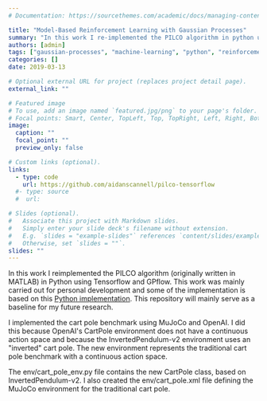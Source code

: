 ```yaml
---
# Documentation: https://sourcethemes.com/academic/docs/managing-content/

title: "Model-Based Reinforcement Learning with Gaussian Processes"
summary: "In this work I re-implemented the PILCO algorithm in python using Tensorflow and GPflow. This work was mainly carried out for personal development and some of the implementation is based on this [Python implementation](https://github.com/nrontsis/PILCO). This repository will mainly serve as a baseline for my future research."
authors: [admin]
tags: ["gaussian-processes", "machine-learning", "python", "reinforcement-learning", "code"]
categories: []
date: 2019-03-13

# Optional external URL for project (replaces project detail page).
external_link: ""

# Featured image
# To use, add an image named `featured.jpg/png` to your page's folder.
# Focal points: Smart, Center, TopLeft, Top, TopRight, Left, Right, BottomLeft, Bottom, BottomRight.
image:
  caption: ""
  focal_point: ""
  preview_only: false

# Custom links (optional).
links:
  - type: code
    url: https://github.com/aidanscannell/pilco-tensorflow
  #- type: source
  #  url: 

# Slides (optional).
#   Associate this project with Markdown slides.
#   Simply enter your slide deck's filename without extension.
#   E.g. `slides = "example-slides"` references `content/slides/example-slides.md`.
#   Otherwise, set `slides = ""`.
slides: ""
---
```

In this work I reimplemented the PILCO algorithm (originally written in MATLAB) in Python using Tensorflow and GPflow. 
This work was mainly carried out for personal development and some of the implementation is based on this [Python implementation](https://github.com/nrontsis/PILCO). 
This repository will mainly serve as a baseline for my future research.

I implemented the cart pole benchmark using MuJoCo and OpenAI. 
I did this because OpenAI's CartPole environment does not have a continuous action space and because the InvertedPendulum-v2 environment uses an "inverted" cart pole. 
The new environment represents the traditional cart pole benchmark with a continuous action space.

The env/cart_pole_env.py file contains the new CartPole class, based on InvertedPendulum-v2.
I also created the env/cart_pole.xml file defining the MuJoCo environment for the traditional cart pole.
